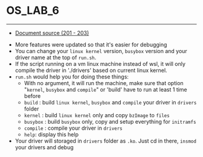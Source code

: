 # OS_LAB_6
---
* [Document source (201 - 203)](https://courses.uit.edu.vn/pluginfile.php/629879/mod_resource/content/1/Operating%20System%20Concepts%20by%20Abraham%20Silberschatz.pdf)

- More features were updated so that it's easier for debugging
- You can change your `linux kernel` version, `busybox` version and your driver name at the top of `run.sh`. 
- If the script running on a vm linux machine instead of wsl, it will only compile the driver in './drivers' based on current linux kernel.
- `run.sh` would help you for doing these things:
  - With no argument, it will run the machine, make sure that option "`kernel`, `busybox` and `compile`" or 'build' have to run at least 1 time before
  - `build`   : build `linux kernel`, `busybox` and `compile` your driver in `drivers` folder
  - `kernel`  : build `linux kernel` only and copy `bzImage` to `files`
  - `busybox` : build `busybox` only, copy and setup everything for `initramfs`
  - `compile` : compile your driver in `drivers`
  - `help`: display this help
- Your driver will storaged in `drivers` folder as `.ko`. Just cd in there, `insmod` your drivers and debug
